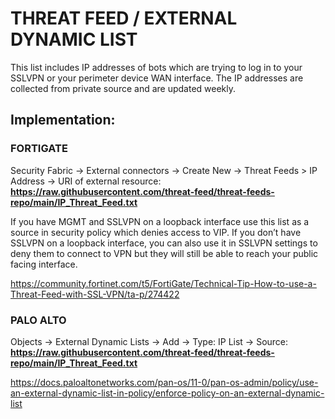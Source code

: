 # **THREAT FEED / EXTERNAL DYNAMIC LIST**

This list includes IP addresses of bots which are trying to log in to your SSLVPN or your perimeter device WAN interface. The IP addresses are collected from private source and are updated weekly.

## **Implementation:**

### FORTIGATE
Security Fabric -> External connectors -> Create New -> Threat Feeds > IP Address -> URI of external resource: **https://raw.githubusercontent.com/threat-feed/threat-feeds-repo/main/IP_Threat_Feed.txt**

If you have MGMT and SSLVPN on a loopback interface use this list as a source in security policy which denies access to VIP.
If you don’t have SSLVPN on a loopback interface, you can also use it in SSLVPN settings to deny them to connect to VPN but they will still be able to reach your public facing interface.

https://community.fortinet.com/t5/FortiGate/Technical-Tip-How-to-use-a-Threat-Feed-with-SSL-VPN/ta-p/274422

### PALO ALTO
Objects -> External Dynamic Lists -> Add -> Type: IP List -> Source: **https://raw.githubusercontent.com/threat-feed/threat-feeds-repo/main/IP_Threat_Feed.txt**

https://docs.paloaltonetworks.com/pan-os/11-0/pan-os-admin/policy/use-an-external-dynamic-list-in-policy/enforce-policy-on-an-external-dynamic-list
